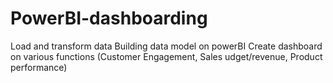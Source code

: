 # PowerBI-dashboarding
Load and transform data
Building data model on powerBI
Create dashboard on various functions (Customer Engagement, Sales udget/revenue, Product performance)
